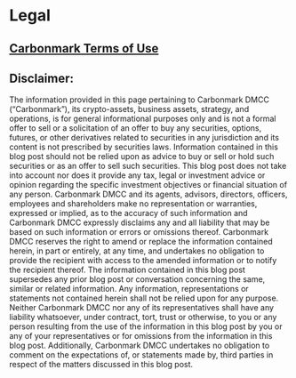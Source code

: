 # Legal

## [Carbonmark Terms of Use](https://www.carbonmark.com/blog/terms-of-use)

## Disclaimer:

The information provided in this page pertaining to Carbonmark DMCC (“Carbonmark”), its crypto-assets, business assets, strategy, and operations, is for general informational purposes only and is not a formal offer to sell or a solicitation of an offer to buy any securities, options, futures, or other derivatives related to securities in any jurisdiction and its content is not prescribed by securities laws. Information contained in this blog post should not be relied upon as advice to buy or sell or hold such securities or as an offer to sell such securities. This blog post does not take into account nor does it provide any tax, legal or investment advice or opinion regarding the specific investment objectives or financial situation of any person. Carbonmark DMCC and its agents, advisors, directors, officers, employees and shareholders make no representation or warranties, expressed or implied, as to the accuracy of such information and Carbonmark DMCC expressly disclaims any and all liability that may be based on such information or errors or omissions thereof. Carbonmark DMCC reserves the right to amend or replace the information contained herein, in part or entirely, at any time, and undertakes no obligation to provide the recipient with access to the amended information or to notify the recipient thereof. The information contained in this blog post supersedes any prior blog post or conversation concerning the same, similar or related information. Any information, representations or statements not contained herein shall not be relied upon for any purpose. Neither Carbonmark DMCC nor any of its representatives shall have any liability whatsoever, under contract, tort, trust or otherwise, to you or any person resulting from the use of the information in this blog post by you or any of your representatives or for omissions from the information in this blog post. Additionally, Carbonmark DMCC undertakes no obligation to comment on the expectations of, or statements made by, third parties in respect of the matters discussed in this blog post.
